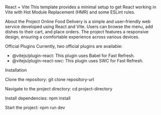 React + Vite
This template provides a minimal setup to get React working in Vite with Hot Module Replacement (HMR) and some ESLint rules.

About the Project
Online Food Delivery is a simple and user-friendly web service developed using React and Vite. Users can browse the menu, add dishes to their cart, and place orders. The project features a responsive design, ensuring a comfortable experience across various devices.

Official Plugins
Currently, two official plugins are available:

- @vitejs/plugin-react: This plugin uses Babel for Fast Refresh.
- @vitejs/plugin-react-swc: This plugin uses SWC for Fast Refresh.

Installation

Clone the repository:
      git clone repository-url

Navigate to the project directory:
      cd project-directory

Install dependencies:
      npm install

Start the project:
      npm run dev

